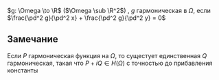 $g: \Omega \to \R$ ($\Omega \sub \R^2$) , $g$ гармоническая в $\Omega$, если $\frac{\pd^2 g}{\pd^2 x} + \frac{\pd^2 g}{\pd^2 y} = 0$ 

## Замечание
Если $P$ гармоническая функция на $\Omega$, то сущестует единственная $Q$ гармоническая, такая что $P + iQ \in H(\Omega)$ с точностью до прибавления константы